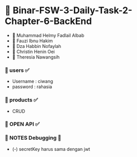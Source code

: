 # 📝 Binar-FSW-3-Daily-Task-2-Chapter-6-BackEnd

- 👦 Muhammad Helmy Fadlail Albab
- 👦 Fauzi Ibnu Hakim
- 👧 Dza Habbin Nofaylah
- 👧 Christin Henin Oei
- 👧 Theresia Nawangsih

### 📌 users ✅
* Username : ciwang
* password : rahasia

### 📌 products ✅
* CRUD

### 📌 OPEN API ✅

### 📝 NOTES Debugging 📝
* (-) secretKey harus sama dengan jwt